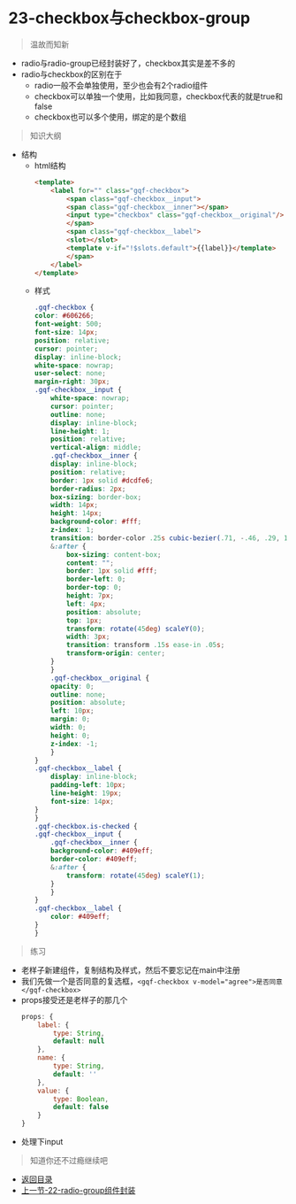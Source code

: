 # 23-checkbox与checkbox-group

> 温故而知新

* radio与radio-group已经封装好了，checkbox其实是差不多的
* radio与checkbox的区别在于
    * radio一般不会单独使用，至少也会有2个radio组件
    * checkbox可以单独一个使用，比如我同意，checkbox代表的就是true和false
    * checkbox也可以多个使用，绑定的是个数组

> 知识大纲

* 结构
    * html结构
        ```html
        <template>
            <label for="" class="gqf-checkbox">
                <span class="gqf-checkbox__input">
                <span class="gqf-checkbox__inner"></span>
                <input type="checkbox" class="gqf-checkbox__original"/>
                </span>
                <span class="gqf-checkbox__label">
                <slot></slot>
                <template v-if="!$slots.default">{{label}}</template>
                </span>
            </label>
        </template>        
        ```
    * 样式
        ```scss
        .gqf-checkbox {
        color: #606266;
        font-weight: 500;
        font-size: 14px;
        position: relative;
        cursor: pointer;
        display: inline-block;
        white-space: nowrap;
        user-select: none;
        margin-right: 30px;
        .gqf-checkbox__input {
            white-space: nowrap;
            cursor: pointer;
            outline: none;
            display: inline-block;
            line-height: 1;
            position: relative;
            vertical-align: middle;
            .gqf-checkbox__inner {
            display: inline-block;
            position: relative;
            border: 1px solid #dcdfe6;
            border-radius: 2px;
            box-sizing: border-box;
            width: 14px;
            height: 14px;
            background-color: #fff;
            z-index: 1;
            transition: border-color .25s cubic-bezier(.71, -.46, .29, 1.46) background-color .25s cubic-bezier(.71, -.46, .29, 1.46);
            &:after {
                box-sizing: content-box;
                content: "";
                border: 1px solid #fff;
                border-left: 0;
                border-top: 0;
                height: 7px;
                left: 4px;
                position: absolute;
                top: 1px;
                transform: rotate(45deg) scaleY(0);
                width: 3px;
                transition: transform .15s ease-in .05s;
                transform-origin: center;
            }
            }
            .gqf-checkbox__original {
            opacity: 0;
            outline: none;
            position: absolute;
            left: 10px;
            margin: 0;
            width: 0;
            height: 0;
            z-index: -1;
            }
        }
        .gqf-checkbox__label {
            display: inline-block;
            padding-left: 10px;
            line-height: 19px;
            font-size: 14px;
        }
        }
        .gqf-checkbox.is-checked {
        .gqf-checkbox__input {
            .gqf-checkbox__inner {
            background-color: #409eff;
            border-color: #409eff;
            &:after {
                transform: rotate(45deg) scaleY(1);
            }
            }
        }
        .gqf-checkbox__label {
            color: #409eff;
        }
        }              
        ```    

> 练习

* 老样子新建组件，复制结构及样式，然后不要忘记在main中注册
* 我们先做一个是否同意的复选框，`<gqf-checkbox v-model="agree">是否同意</gqf-checkbox>`
* props接受还是老样子的那几个
    ```js
    props: {
        label: {
            type: String,
            default: null
        },
        name: {
            type: String,
            default: ''
        },
        value: {
            type: Boolean,
            default: false
        }
    }
    ```
* 处理下input    

> 知道你还不过瘾继续吧       

* [返回目录](../../README.md)
* [上一节-22-radio-group组件封装](../22-radio-group组件封装/radio-group组件封装.md)